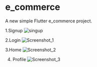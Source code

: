 # e_commerce

A new simple Flutter e_commerce project.  

1.Signup
![singup](https://user-images.githubusercontent.com/89066510/195746568-d7ab5934-c3d4-4ed2-9eeb-c39864382ee0.jpg)

2.Login
![Screenshot_1](https://user-images.githubusercontent.com/89066510/195746717-413b3952-2c0c-4928-ba22-91f8d9b270bb.jpg)

3.Home
![Screenshot_2](https://user-images.githubusercontent.com/89066510/195746830-6f1a504e-fed4-49c6-ab02-50290168715b.jpg)

4. Profile
![Screenshot_3](https://user-images.githubusercontent.com/89066510/195746864-077e1900-4bb2-4e75-b5c9-bcbb7b9d30c1.jpg)
